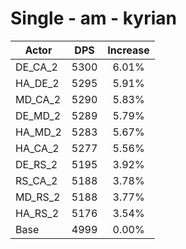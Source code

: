 # Single - am - kyrian
| Actor | DPS | Increase |
|---|:---:|:---:|
|DE_CA_2|5300|6.01%|
|HA_DE_2|5295|5.91%|
|MD_CA_2|5290|5.83%|
|DE_MD_2|5289|5.79%|
|HA_MD_2|5283|5.67%|
|HA_CA_2|5277|5.56%|
|DE_RS_2|5195|3.92%|
|RS_CA_2|5188|3.78%|
|MD_RS_2|5188|3.77%|
|HA_RS_2|5176|3.54%|
|Base|4999|0.00%|

